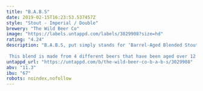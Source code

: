 ```yaml
---
title: "B.A.B.S"
date: 2019-02-15T16:23:53.537457Z
style: "Stout - Imperial / Double"
brewery: "The Wild Beer Co"
image: "https://labels.untappd.com/labels/3029908?size=hd"
rating: "4.24"
description: "B.A.B.S, put simply stands for ‘Barrel-Aged Blended Stout’.  This blend is made from 4 different beers that have been aged over 12 months using four barrel types: Single Malt Whiskey, Bourbon, Olorosso & Palo Catado Sherry, and Red Wine Barrels."
untappd_url: "https://untappd.com/b/the-wild-beer-co-b-a-b-s/3029908"
abv: "11.3"
ibu: "67"
robots: noindex,nofollow
---
```

